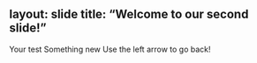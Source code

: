 layout: slide
title: “Welcome to our second slide!”
---
Your test
Something new 
Use the left arrow to go back!
